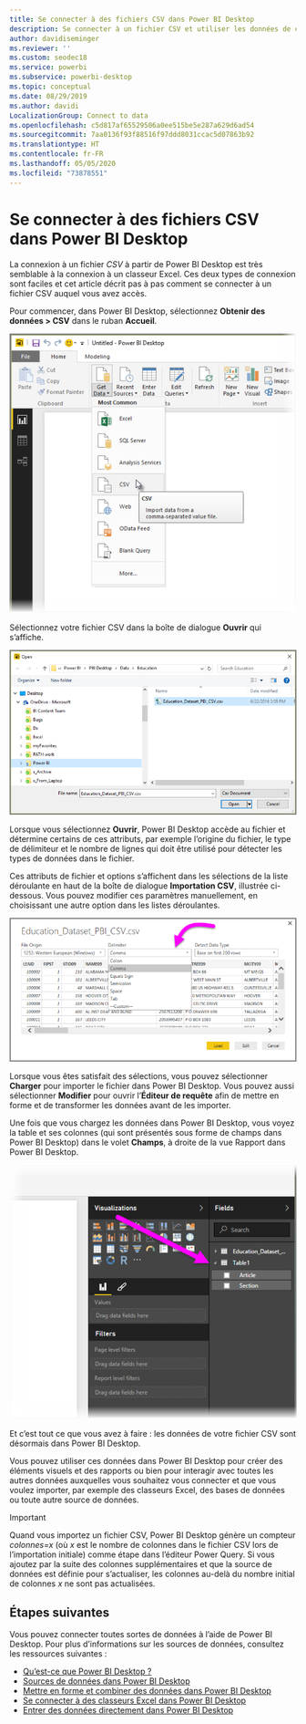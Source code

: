 ```yaml
---
title: Se connecter à des fichiers CSV dans Power BI Desktop
description: Se connecter à un fichier CSV et utiliser les données de ce fichier dans Power BI Desktop
author: davidiseminger
ms.reviewer: ''
ms.custom: seodec18
ms.service: powerbi
ms.subservice: powerbi-desktop
ms.topic: conceptual
ms.date: 08/29/2019
ms.author: davidi
LocalizationGroup: Connect to data
ms.openlocfilehash: c5d817af65529506a0ee515be5e287a629d6ad54
ms.sourcegitcommit: 7aa0136f93f88516f97ddd8031ccac5d07863b92
ms.translationtype: HT
ms.contentlocale: fr-FR
ms.lasthandoff: 05/05/2020
ms.locfileid: "73878551"
---
```

# <a name="connect-to-csv-files-in-power-bi-desktop"></a>Se connecter à des fichiers CSV dans Power BI Desktop
La connexion à un fichier *CSV* à partir de Power BI Desktop est très semblable à la connexion à un classeur Excel. Ces deux types de connexion sont faciles et cet article décrit pas à pas comment se connecter à un fichier CSV auquel vous avez accès.

Pour commencer, dans Power BI Desktop, sélectionnez **Obtenir des données > CSV** dans le ruban **Accueil**.

![](media/desktop-connect-csv/connect-to-csv_1.png)

Sélectionnez votre fichier CSV dans la boîte de dialogue **Ouvrir** qui s’affiche.

![](media/desktop-connect-csv/connect-to-csv_2.png)

Lorsque vous sélectionnez **Ouvrir**, Power BI Desktop accède au fichier et détermine certains de ces attributs, par exemple l’origine du fichier, le type de délimiteur et le nombre de lignes qui doit être utilisé pour détecter les types de données dans le fichier.

Ces attributs de fichier et options s’affichent dans les sélections de la liste déroulante en haut de la boîte de dialogue **Importation CSV**, illustrée ci-dessous. Vous pouvez modifier ces paramètres manuellement, en choisissant une autre option dans les listes déroulantes.

![](media/desktop-connect-csv/connect-to-csv_3.png)

Lorsque vous êtes satisfait des sélections, vous pouvez sélectionner **Charger** pour importer le fichier dans Power BI Desktop. Vous pouvez aussi sélectionner **Modifier** pour ouvrir l’**Éditeur de requête** afin de mettre en forme et de transformer les données avant de les importer.

Une fois que vous chargez les données dans Power BI Desktop, vous voyez la table et ses colonnes (qui sont présentés sous forme de champs dans Power BI Desktop) dans le volet **Champs**, à droite de la vue Rapport dans Power BI Desktop.

![](media/desktop-connect-csv/connect-to-csv_4.png)

Et c’est tout ce que vous avez à faire : les données de votre fichier CSV sont désormais dans Power BI Desktop.

Vous pouvez utiliser ces données dans Power BI Desktop pour créer des éléments visuels et des rapports ou bien pour interagir avec toutes les autres données auxquelles vous souhaitez vous connecter et que vous voulez importer, par exemple des classeurs Excel, des bases de données ou toute autre source de données.

> [!IMPORTANT]
> Quand vous importez un fichier CSV, Power BI Desktop génère un compteur *colonnes=x* (où *x* est le nombre de colonnes dans le fichier CSV lors de l’importation initiale) comme étape dans l’éditeur Power Query. Si vous ajoutez par la suite des colonnes supplémentaires et que la source de données est définie pour s’actualiser, les colonnes au-delà du nombre initial de colonnes *x* ne sont pas actualisées. 


## <a name="next-steps"></a>Étapes suivantes
Vous pouvez connecter toutes sortes de données à l’aide de Power BI Desktop. Pour plus d’informations sur les sources de données, consultez les ressources suivantes :

* [Qu’est-ce que Power BI Desktop ?](desktop-what-is-desktop.md)
* [Sources de données dans Power BI Desktop](desktop-data-sources.md)
* [Mettre en forme et combiner des données dans Power BI Desktop](desktop-shape-and-combine-data.md)
* [Se connecter à des classeurs Excel dans Power BI Desktop](desktop-connect-excel.md)   
* [Entrer des données directement dans Power BI Desktop](desktop-enter-data-directly-into-desktop.md)   

